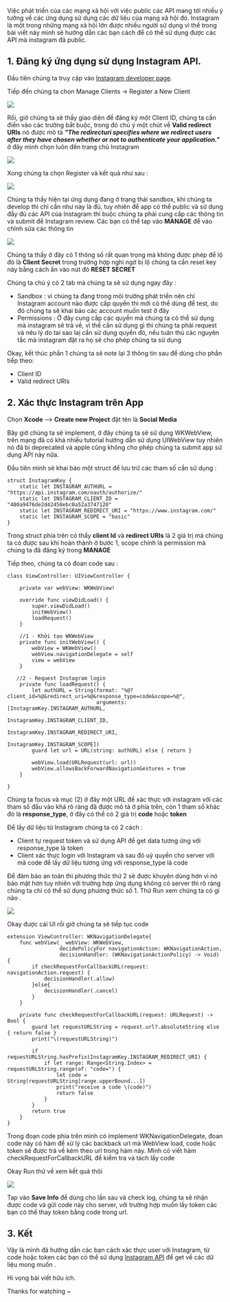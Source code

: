 Việc phát triển của các mạng xã hội với việc public các API mang tới nhiều ý tưởng về các ứng dụng sử dụng các dữ liệu của mạng xã hội đó. 
Instagram là một trong những mạng xã hội lớn được nhiều người sử dụng vì thế trong bài viết này mình sẽ hướng dẫn các bạn cách để có thể sử dụng được các API mà instagram đã public.

## 1. Đăng ký ứng dụng sử dụng Instagram API.

Đầu tiên chúng ta truy cập vào [Instagram developer page](https://www.instagram.com/developer/ ).

Tiếp đến chúng ta chọn Manage Clients -> Register a New Client

![](https://images.viblo.asia/04bc90af-29c0-467b-a069-6c0ac0517420.png)

Rồi, giờ chúng ta sẽ thấy giao diện để đăng ký một Client ID,  chúng ta cần điền vào các trường bắt buộc, trong đó chú ý một chút về **Valid redirect URIs** nó được mô tả  ***"The redirecturi specifies where we redirect users after they have chosen whether or not to authenticate your application."*** ở đây mình chọn luôn đến trang chủ Instagram

![](https://images.viblo.asia/a51f2ec0-ee11-4f66-a93b-58232b6668d0.png)

Xong chúng ta chọn Register và kết quả như sau :

![](https://images.viblo.asia/0714a99f-cc14-424d-b952-a534e84c1427.png)

Chúng ta thấy hiện tại ứng dụng đang ở trạng thái sandbox, khi chúng ta develop thì chỉ cần như này là đủ, tuy nhiên để app có thể public và sử dụng đầy đủ các API của Instagram thì buộc chúng ta phải cung cấp các thông tin và submit để Instagram review. Các bạn có thể tap vào **MANAGE** để vào chỉnh sửa các thông tin 

![](https://images.viblo.asia/51224670-0734-49e4-8070-d1e84feaf00e.png)

Chúng ta thấy ở đây có 1 thông số rất quan trọng mà không được phép để lộ đó là **Client Secret** trong trường hợp nghi ngờ bị lộ chúng ta cần reset key này bằng cách ấn vào nút đỏ **RESET SECRET**

Chúng ta chú ý có 2 tab mà chúng ta sẽ sử dụng ngay đây :
- Sandbox : vì chúng ta đang trong môi trường phát triển nên chỉ Instagram account nào được cấp quyền thì mới có thể dùng để test, do đó chúng ta sẽ khai báo các account muốn test ở đây
- Permissions : Ở đây cung cấp các quyền mà chúng ta có thể sử dụng mà instagram sẽ trả về, vì thế cần sử dụng gì thì chúng ta phải request và nêu lý do tai sao laị cần sử dụng quyền đó, nếu tuân thủ các nguyên tắc mà instagram đặt ra họ sẽ cho phép chúng ta sử dụng

Okay, kết thúc phần 1 chúng ta sẽ note lại 3 thông tin sau để dùng cho phần tiếp theo:

- Client ID
- Valid redirect URIs

## 2. Xác thực Instagram trên App

Chọn  **Xcode** --> **Create new Project**  đặt tên là **Social Media**

Bây giờ chúng ta sẽ implement, ở đây chúng ta sẽ sử dụng WKWebView, trên mạng đã có khá nhiều tutorial hướng dẫn sử dụng UIWebView tuy nhiên nó đã bị deprecated và apple cũng không cho phép chúng ta submit app sử dụng API này nữa.

Đầu tiên mình sẽ khai báo một struct để lưu trữ các tham số cần sử dụng :

```
struct InstagramKey {
    static let INSTAGRAM_AUTHURL = "https://api.instagram.com/oauth/authorize/"
    static let INSTAGRAM_CLIENT_ID = "480a9476de2d42458ebc0a52a3747120"
    static let INSTAGRAM_REDIRECT_URI = "https://www.instagram.com/"
    static let INSTAGRAM_SCOPE = "basic"
}
```

Trong struct phía trên có thấy **client Id** và **redirect URIs** là 2 giá trị mà chúng ta có được sau khi hoàn thành ở bước 1, scope chính là permission mà chúng ta đã đăng ký trong **MANAGE**

Tiếp theo, chúng ta có đoan code sau :

```
class ViewController: UIViewController {

    private var webView: WKWebView!
    
    override func viewDidLoad() {
        super.viewDidLoad()
        initWebView()
        loadRequest()
    }

    //1 - Khởi tạo WKWebView
    private func initWebView() {
        webView = WKWebView()
        webView.navigationDelegate = self
        view = webView
    }

   //2 - Request Instagram login
    private func loadRequest() {
        let authURL = String(format: "%@?client_id=%@&redirect_uri=%@&response_type=code&scope=%@",
                             arguments: [InstagramKey.INSTAGRAM_AUTHURL,
                                         InstagramKey.INSTAGRAM_CLIENT_ID,
                                         InstagramKey.INSTAGRAM_REDIRECT_URI,
                                         InstagramKey.INSTAGRAM_SCOPE])
        guard let url = URL(string: authURL) else { return }
        
        webView.load(URLRequest(url: url))
        webView.allowsBackForwardNavigationGestures = true
    }
    
}
```

Chúng ta focus và mục (2) ở đây một URL để xác thực với instagram với các tham số đầu vào khá rõ ràng đã được mô tả ở phía trên, còn 1 tham số khác đó là **response_type**, ở đây có thể có 2 giá trị **code** hoặc **token**

Để lấy dữ liệu từ Instagram chúng ta có 2 cách :
- Client tự request token và sử dụng API để get data tương ứng với response_type là token
- Client xác thực login với Instagram và sau đó uỷ quyền cho server với mã code để lấy dữ liệu tương ứng với response_type là code

Để đảm bảo an toàn thì phương thức thứ 2 sẽ được khuyên dùng hơn vì nó bảo mật hơn tuy nhiên với trường hợp ứng dụng không có server thì rõ ràng chúng ta chỉ có thể sử dụng phương thức số 1. Thử Run xem chúng ta có gì nào .

![](https://images.viblo.asia/ed8d27bc-a05f-4492-98dc-bedb3ab11798.png)

Okay được cái UI rồi giờ chúng ta sẽ tiếp tục code

```
extension ViewController: WKNavigationDelegate{
    func webView(_ webView: WKWebView,
                 decidePolicyFor navigationAction: WKNavigationAction,
                 decisionHandler: (WKNavigationActionPolicy) -> Void) {
        if checkRequestForCallbackURL(request: navigationAction.request) {
            decisionHandler(.allow)
        }else{
            decisionHandler(.cancel)
        }
    }
    
    private func checkRequestForCallbackURL(request: URLRequest) -> Bool {
        guard let requestURLString = request.url?.absoluteString else { return false }
        print("\(requestURLString)")
        
        if requestURLString.hasPrefix(InstagramKey.INSTAGRAM_REDIRECT_URI) {
            if let range: Range<String.Index> = requestURLString.range(of: "code=") {
                let code = String(requestURLString[range.upperBound...])
                print("receive a code \(code)")
                return false
            }
        }
        return true
    }
}
```

Trong đoạn code phía trên mình có implement  WKNavigationDelegate, đoan code này có hàm để xử lý các backback url mà 
WebView load, code hoặc token sẽ được trả về kèm theo url trong hàm này. 
Mình có viết hàm checkRequestForCallbackURL để kiểm tra và tách lấy code


Okay Run thử về xem kết quả thôi 

![](https://images.viblo.asia/8eb1fbe8-9f65-48f2-bc34-93e12020428e.png)

Tap vào **Save Info** để dùng cho lần sau và check log, chúng ta sẽ nhận được code và gửi code này cho server, với trường hợp muốn lấy token các bạn có thể thay token bằng code trong url.

## 3. Kết

Vậy là mình đã hướng dẫn các bạn cách xác thực user với Instagram, từ code hoặc token các bạn có thể sử dụng [Instagram API](https://www.instagram.com/developer/endpoints/) để get về các dữ liệu mong muốn .

Hi vọng bài viết hữu ích.

Thanks for watching ~